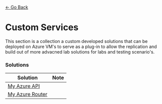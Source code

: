 [<- Go Back](../README.md)

# Custom Services
This section is a collection a custom developed solutions that can be deployed on Azure VM's to serve as a plug-in to allow the replication and build out of more advacned lab solutions for labs and testing scenario's.

### Solutions 

| Solution | Note | 
| --- | --- |
| [My Azure API](./my-azure-api/.my-azure-api.md) | |
| [My Azure Router](./my-azure-router/.my-azure-router.md) | |